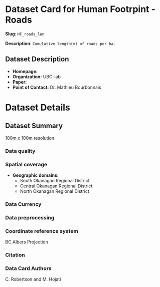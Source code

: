 # Dataset Card for Human Footrpint - Roads 

**Slug**: `HF_roads_len`

**Description**: `Cumulative length(m) of roads per ha.`

## Dataset Description

- **Homepage:** 
- **Organization:** UBC-lab 
- **Paper:** 
- **Point of Contact:** Dr. Mathieu Bourbonnais


# Dataset Details
## Dataset Summary
100m x 100m resolution

### Data quality

### Spatial coverage

- **Geographic domains:** 
  - South Okanagan Regional District
  - Central Okanagan Regional District
  - North Okanagan Regional District



### Data Currency 

### Data preprocessing

### Coordinate reference system
BC Albers Projection

### Citation


### Data Card Authors
C. Robertson and M. Hojati


